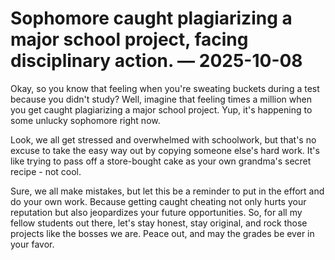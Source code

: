 # Sophomore caught plagiarizing a major school project, facing disciplinary action. — 2025-10-08

Okay, so you know that feeling when you're sweating buckets during a test because you didn't study? Well, imagine that feeling times a million when you get caught plagiarizing a major school project. Yup, it's happening to some unlucky sophomore right now. 

Look, we all get stressed and overwhelmed with schoolwork, but that's no excuse to take the easy way out by copying someone else's hard work. It's like trying to pass off a store-bought cake as your own grandma's secret recipe - not cool.

Sure, we all make mistakes, but let this be a reminder to put in the effort and do your own work. Because getting caught cheating not only hurts your reputation but also jeopardizes your future opportunities. So, for all my fellow students out there, let's stay honest, stay original, and rock those projects like the bosses we are. Peace out, and may the grades be ever in your favor.